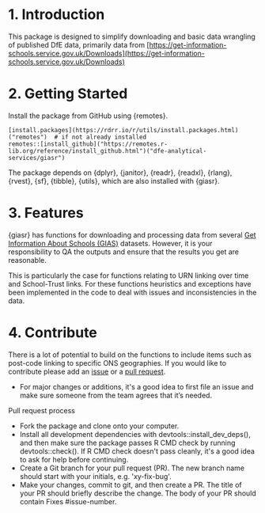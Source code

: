 # 1. Introduction 
This package is designed to simplify downloading and basic data wrangling of published DfE data, primarily data from [https://get-information-schools.service.gov.uk/Downloads](https://get-information-schools.service.gov.uk/Downloads)

# 2. Getting Started
Install the package from GitHub using {remotes}.

```
[install.packages](https://rdrr.io/r/utils/install.packages.html)("remotes")  # if not already installed
remotes::[install_github]("https://remotes.r-lib.org/reference/install_github.html")("dfe-analytical-services/giasr")
```

The package depends on {dplyr}, {janitor}, {readr}, {readxl}, {rlang}, {rvest}, {sf}, {tibble}, {utils}, which are also installed with {giasr}.

# 3. Features

{giasr} has functions for downloading and processing data from several [Get Information About Schools (GIAS)](https://get-information-schools.service.gov.uk/Downloads) datasets. However, it is your responsibility to QA the outputs and ensure that the results you get are reasonable. 

This is particularly the case for functions relating to URN linking over time and School-Trust links. For these functions heuristics and exceptions have been implemented in the code to deal with issues and inconsistencies in the data.

# 4. Contribute
There is a lot of potential to build on the functions to include items such as post-code linking to specific ONS geographies. If you would like to contribute please add an [issue]("https://github.com/dfe-analytical-services/giasr/issues") or a [pull request]("https://github.com/dfe-analytical-services/giasr/pulls").

* For major changes or additions, it's a good idea to first file an issue and make sure someone from the team agrees that it’s needed.

Pull request process
* Fork the package and clone onto your computer.
* Install all development dependencies with devtools::install_dev_deps(), and then make sure the package passes R CMD check by running devtools::check(). If R CMD check doesn't pass cleanly, it's a good idea to ask for help before continuing.
* Create a Git branch for your pull request (PR). The new branch name should start with your initials, e.g. 'xy-fix-bug'.
* Make your changes, commit to git, and then create a PR. The title of your PR should briefly describe the change. The body of your PR should contain Fixes #issue-number.
